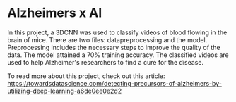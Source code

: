 # Alzheimers x AI

In this project, a 3DCNN was used to classify videos of blood flowing in the brain of mice. There are two files: datapreprocessing and the model. Preprocessing includes the necessary steps to improve the quality of the data. The model attained a 70% training accuracy. The classified videos are used to help Alzheimer's researchers to find a cure for the disease.

To read more about this project, check out this article: https://towardsdatascience.com/detecting-precursors-of-alzheimers-by-utilizing-deep-learning-a6de0ee0e2d2
